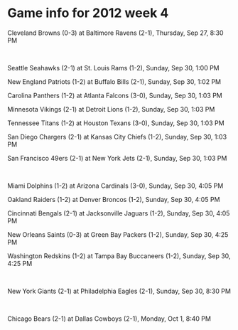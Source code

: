 # Game info for 2012 week 4

Cleveland Browns (0-3) at Baltimore Ravens (2-1), Thursday, Sep 27, 8:30 PM


<br/>

Seattle Seahawks (2-1) at St. Louis Rams (1-2), Sunday, Sep 30, 1:00 PM

New England Patriots (1-2) at Buffalo Bills (2-1), Sunday, Sep 30, 1:02 PM

Carolina Panthers (1-2) at Atlanta Falcons (3-0), Sunday, Sep 30, 1:03 PM

Minnesota Vikings (2-1) at Detroit Lions (1-2), Sunday, Sep 30, 1:03 PM

Tennessee Titans (1-2) at Houston Texans (3-0), Sunday, Sep 30, 1:03 PM

San Diego Chargers (2-1) at Kansas City Chiefs (1-2), Sunday, Sep 30, 1:03 PM

San Francisco 49ers (2-1) at New York Jets (2-1), Sunday, Sep 30, 1:03 PM


<br/>

Miami Dolphins (1-2) at Arizona Cardinals (3-0), Sunday, Sep 30, 4:05 PM

Oakland Raiders (1-2) at Denver Broncos (1-2), Sunday, Sep 30, 4:05 PM

Cincinnati Bengals (2-1) at Jacksonville Jaguars (1-2), Sunday, Sep 30, 4:05 PM

New Orleans Saints (0-3) at Green Bay Packers (1-2), Sunday, Sep 30, 4:25 PM

Washington Redskins (1-2) at Tampa Bay Buccaneers (1-2), Sunday, Sep 30, 4:25 PM


<br/>

New York Giants (2-1) at Philadelphia Eagles (2-1), Sunday, Sep 30, 8:30 PM


<br/>

Chicago Bears (2-1) at Dallas Cowboys (2-1), Monday, Oct 1, 8:40 PM

